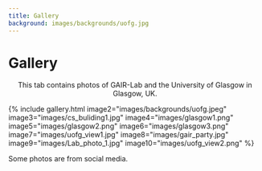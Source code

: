 ```yaml
---
title: Gallery
background: images/backgrounds/uofg.jpg
---
```


# <i class="fas fa-feather-alt"></i>Gallery

<p style="text-align: center;">
This tab contains photos of GAIR-Lab and the University of Glasgow in Glasgow, UK. 
</p>

{%
  include gallery.html
  image2="images/backgrounds/uofg.jpeg"
  image3="images/cs_buliding1.jpg"
  image4="images/glasgow1.png"
  image5="images/glasgow2.png"
  image6="images/glasgow3.png"
  image7="images/uofg_view1.jpg"
  image8="images/gair_party.jpg"
  image9="images/Lab_photo_1.jpg"
  image10="images/uofg_view2.png"
%}

Some photos are from social media.

